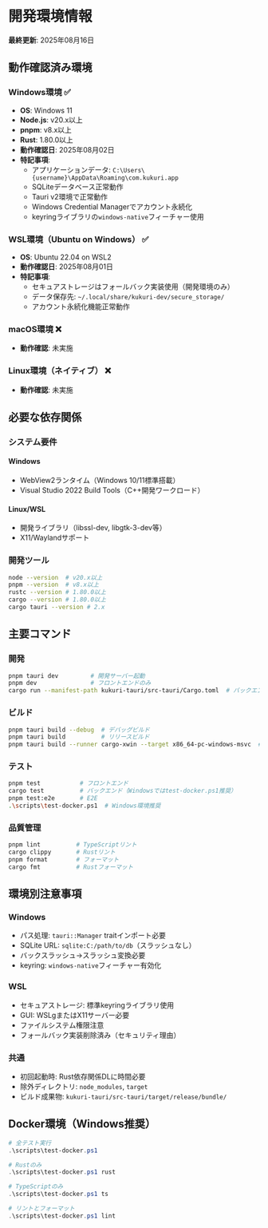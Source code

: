 # 開発環境情報

**最終更新**: 2025年08月16日

## 動作確認済み環境

### Windows環境 ✅
- **OS**: Windows 11
- **Node.js**: v20.x以上
- **pnpm**: v8.x以上
- **Rust**: 1.80.0以上
- **動作確認日**: 2025年08月02日
- **特記事項**: 
  - アプリケーションデータ: `C:\Users\{username}\AppData\Roaming\com.kukuri.app`
  - SQLiteデータベース正常動作
  - Tauri v2環境で正常動作
  - Windows Credential Managerでアカウント永続化
  - keyringライブラリの`windows-native`フィーチャー使用

### WSL環境（Ubuntu on Windows） ✅
- **OS**: Ubuntu 22.04 on WSL2
- **動作確認日**: 2025年08月01日
- **特記事項**:
  - セキュアストレージはフォールバック実装使用（開発環境のみ）
  - データ保存先: `~/.local/share/kukuri-dev/secure_storage/`
  - アカウント永続化機能正常動作

### macOS環境 ❌
- **動作確認**: 未実施

### Linux環境（ネイティブ） ❌
- **動作確認**: 未実施

## 必要な依存関係

### システム要件

#### Windows
- WebView2ランタイム（Windows 10/11標準搭載）
- Visual Studio 2022 Build Tools（C++開発ワークロード）

#### Linux/WSL
- 開発ライブラリ（libssl-dev, libgtk-3-dev等）
- X11/Waylandサポート

### 開発ツール
```bash
node --version  # v20.x以上
pnpm --version  # v8.x以上
rustc --version # 1.80.0以上
cargo --version # 1.80.0以上
cargo tauri --version # 2.x
```

## 主要コマンド

### 開発
```bash
pnpm tauri dev         # 開発サーバー起動
pnpm dev               # フロントエンドのみ
cargo run --manifest-path kukuri-tauri/src-tauri/Cargo.toml  # バックエンドのみ
```

### ビルド
```bash
pnpm tauri build --debug  # デバッグビルド
pnpm tauri build          # リリースビルド
pnpm tauri build --runner cargo-xwin --target x86_64-pc-windows-msvc  # クロスコンパイル
```

### テスト
```bash
pnpm test           # フロントエンド
cargo test          # バックエンド（Windowsではtest-docker.ps1推奨）
pnpm test:e2e       # E2E
.\scripts\test-docker.ps1  # Windows環境推奨
```

### 品質管理
```bash
pnpm lint          # TypeScriptリント
cargo clippy       # Rustリント
pnpm format        # フォーマット
cargo fmt          # Rustフォーマット
```

## 環境別注意事項

### Windows
- パス処理: `tauri::Manager` traitインポート必要
- SQLite URL: `sqlite:C:/path/to/db`（スラッシュなし）
- バックスラッシュ→スラッシュ変換必要
- keyring: `windows-native`フィーチャー有効化

### WSL
- セキュアストレージ: 標準keyringライブラリ使用
- GUI: WSLgまたはX11サーバー必要
- ファイルシステム権限注意
- フォールバック実装削除済み（セキュリティ理由）

### 共通
- 初回起動時: Rust依存関係DLに時間必要
- 除外ディレクトリ: `node_modules`, `target`
- ビルド成果物: `kukuri-tauri/src-tauri/target/release/bundle/`

## Docker環境（Windows推奨）

```powershell
# 全テスト実行
.\scripts\test-docker.ps1

# Rustのみ
.\scripts\test-docker.ps1 rust

# TypeScriptのみ
.\scripts\test-docker.ps1 ts

# リントとフォーマット
.\scripts\test-docker.ps1 lint
```